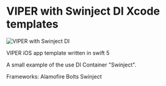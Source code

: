 # VIPER with Swinject DI Xcode templates

![VIPER with Swinject DI](https://soltveit.org/swift-debian-8-jessie/)


VIPER iOS app template written in swift 5

A small example of the use DI Container "Swinject". 

Frameworks:
Alamofire
Bolts
Swinject

